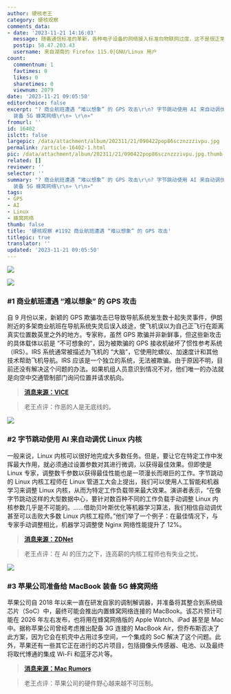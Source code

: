 ```yaml
---
author: 硬核老王
category: 硬核观察
comments_data:
- date: '2023-11-21 14:16:03'
  message: 随着通信标准的革新，各种电子设备的网络接入标准向物联网过度，这不是很正常吗。
  postip: 58.47.203.43
  username: 来自湖南的 Firefox 115.0|GNU/Linux 用户
count:
  commentnum: 1
  favtimes: 0
  likes: 0
  sharetimes: 0
  viewnum: 2079
date: '2023-11-21 09:05:50'
editorchoice: false
excerpt: "? 商业航班遭遇 “难以想象” 的 GPS 攻击\r\n? 字节跳动使用 AI 来自动调优 Linux 内核\r\n? 苹果公司准备给 MacBook
  装备 5G 蜂窝网络\r\n» \r\n»"
fromurl: ''
id: 16402
islctt: false
largepic: /data/attachment/album/202311/21/090422pop86scznzzzivpu.jpg
permalink: /article-16402-1.html
pic: /data/attachment/album/202311/21/090422pop86scznzzzivpu.jpg.thumb.jpg
related: []
reviewer: ''
selector: ''
summary: "? 商业航班遭遇 “难以想象” 的 GPS 攻击\r\n? 字节跳动使用 AI 来自动调优 Linux 内核\r\n? 苹果公司准备给 MacBook
  装备 5G 蜂窝网络\r\n» \r\n»"
tags:
- GPS
- AI
- Linux
- 蜂窝网络
thumb: false
title: '硬核观察 #1192 商业航班遭遇 “难以想象” 的 GPS 攻击'
titlepic: true
translator: ''
updated: '2023-11-21 09:05:50'
---
```


![](/data/attachment/album/202311/21/090422pop86scznzzzivpu.jpg)


![](/data/attachment/album/202311/21/090449dgacg6btfwwccu88.png)


### #1 商业航班遭遇 “难以想象” 的 GPS 攻击


自 9 月份以来，新颖的 GPS 欺骗攻击已导致导航系统发生数十起失灵事件，伊朗附近的多架商业航班在导航系统失灵后误入歧途，使飞机误以为自己正飞行在距离真实位置数英里之外的地方。专家称，虽然 GPS 欺骗并非新鲜事，但这些新攻击的具体载体以前是 “不可想象的”，因为被欺骗的 GPS 接收机破坏了惯性参考系统（IRS）。IRS 系统通常被描述为飞机的 “大脑”，它使用陀螺仪、加速度计和其他技术帮助飞机导航。IRS 应该是一个独立的系统，无法被欺骗。由于原因不明，目前还没有解决这个问题的办法。如果机组人员意识到情况不对，他们唯一的办法就是向空中交通管制部门询问位置并请求航向。



> 
> **[消息来源：VICE](https://www.vice.com/en/article/m7bk3v/commercial-flights-are-experiencing-unthinkable-gps-attacks-and-nobody-knows-what-to-do)**
> 
> 
> 



> 
> 老王点评：作恶的人是无底线的。
> 
> 
> 


![](/data/attachment/album/202311/21/090503fm4hmk2d4kahszps.png)


### #2 字节跳动使用 AI 来自动调优 Linux 内核


一般来说，Linux 内核可以很好地完成大多数任务。但是，要让它在特定工作中发挥最大作用，就必须通过设置参数对其进行微调，以获得最佳效果。但即使是 Linux 专家，调整数千参数以获得最佳性能也是一项漫长而艰巨的工作。字节跳动的 Linux 内核工程师在 Linux 管道工大会上提出，我们可以使用人工智能和机器学习来调整 Linux 内核，从而为特定工作负载带来最大效果。演讲者表示，“在像字节跳动这样的大型数据中心，要针对数百种不同的工作负载手动调整 Linux 内核参数几乎是不可能的。……借助贝叶斯优化等机器学习算法，我们相信自动调优甚至可以击败大多数 Linux 内核工程师。”他们举了一个例子：在最佳情况下，与专家手动调整相比，机器学习调整使 Nginx 网络性能提升了 12%。



> 
> **[消息来源：ZDNet](https://www.zdnet.com/article/tuning-the-linux-kernel-with-ai-according-to-bytedance/)**
> 
> 
> 



> 
> 老王点评：在 AI 的压力之下，连高薪的内核工程师也有失业之忧。
> 
> 
> 


![](/data/attachment/album/202311/21/090521kun75jbbabvua735.png)


### #3 苹果公司准备给 MacBook 装备 5G 蜂窝网络


苹果公司自 2018 年以来一直在研发自家的调制解调器，并准备将其整合到系统级芯片（SoC）中，最终可能会推出内置蜂窝网络连接的 MacBook。该芯片预计可能在 2026 年左右发布，也将用在蜂窝网络版的 Apple Watch、iPad 甚至是 Mac 中。据称苹果公司曾经考虑推出配备 3G 连接的 MacBook Air，但乔布斯否决了此方案，因为它会在机壳中占用过多空间，一个集成的 SoC 解决了这个问题。此外，苹果还有一些其它正在进行的芯片项目，包括摄像头传感器、电池、以及最终将取代博通的集成 Wi-Fi 和蓝牙芯片等。



> 
> **[消息来源：Mac Rumors](https://www.macrumors.com/2023/11/20/macbook-integrated-cellular-modem-2028/)**
> 
> 
> 



> 
> 老王点评：苹果公司的硬件野心越来越不可压制。
> 
> 
>